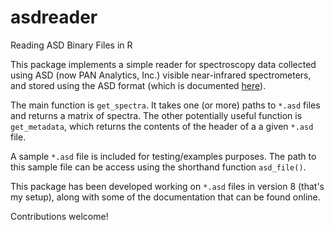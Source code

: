 # asdreader
Reading ASD Binary Files in R

This package implements a simple reader for spectroscopy data collected using ASD (now PAN Analytics, Inc.) visible near-infrared spectrometers, and stored using the ASD format (which is documented [here](http://support.asdi.com/Document/Documents.aspx)).

The main function is `get_spectra`. It takes one (or more) paths to `*.asd` files and returns a matrix of spectra. The other potentially useful function is `get_metadata`, which returns the contents of the header of a a given `*.asd` file.

A sample `*.asd` file is included for testing/examples purposes. The path to this sample file can be access using the shorthand function `asd_file()`.

This package has been developed working on `*.asd` files in version 8 (that's my setup), along with some of the documentation that can be found online.

Contributions welcome!
